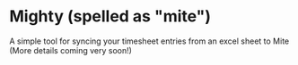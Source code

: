 # Mighty (spelled as "mite")

A simple tool for syncing your timesheet entries from an excel sheet to Mite (More details coming very soon!)
